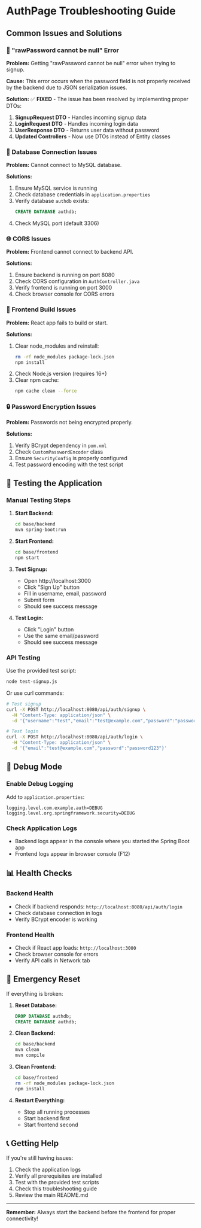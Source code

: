 # AuthPage Troubleshooting Guide

## Common Issues and Solutions

### 🔐 "rawPassword cannot be null" Error

**Problem:** Getting "rawPassword cannot be null" error when trying to signup.

**Cause:** This error occurs when the password field is not properly received by the backend due to JSON serialization issues.

**Solution:** ✅ **FIXED** - The issue has been resolved by implementing proper DTOs:

1. **SignupRequest DTO** - Handles incoming signup data
2. **LoginRequest DTO** - Handles incoming login data  
3. **UserResponse DTO** - Returns user data without password
4. **Updated Controllers** - Now use DTOs instead of Entity classes

### 🔧 Database Connection Issues

**Problem:** Cannot connect to MySQL database.

**Solutions:**
1. Ensure MySQL service is running
2. Check database credentials in `application.properties`
3. Verify database `authdb` exists:
   ```sql
   CREATE DATABASE authdb;
   ```
4. Check MySQL port (default 3306)

### 🌐 CORS Issues

**Problem:** Frontend cannot connect to backend API.

**Solutions:**
1. Ensure backend is running on port 8080
2. Check CORS configuration in `AuthController.java`
3. Verify frontend is running on port 3000
4. Check browser console for CORS errors

### 📱 Frontend Build Issues

**Problem:** React app fails to build or start.

**Solutions:**
1. Clear node_modules and reinstall:
   ```bash
   rm -rf node_modules package-lock.json
   npm install
   ```
2. Check Node.js version (requires 16+)
3. Clear npm cache:
   ```bash
   npm cache clean --force
   ```

### 🔒 Password Encryption Issues

**Problem:** Passwords not being encrypted properly.

**Solutions:**
1. Verify BCrypt dependency in `pom.xml`
2. Check `CustomPasswordEncoder` class
3. Ensure `SecurityConfig` is properly configured
4. Test password encoding with the test script

## 🧪 Testing the Application

### Manual Testing Steps

1. **Start Backend:**
   ```bash
   cd base/backend
   mvn spring-boot:run
   ```

2. **Start Frontend:**
   ```bash
   cd base/frontend
   npm start
   ```

3. **Test Signup:**
   - Open http://localhost:3000
   - Click "Sign Up" button
   - Fill in username, email, password
   - Submit form
   - Should see success message

4. **Test Login:**
   - Click "Login" button
   - Use the same email/password
   - Should see success message

### API Testing

Use the provided test script:
```bash
node test-signup.js
```

Or use curl commands:
```bash
# Test signup
curl -X POST http://localhost:8080/api/auth/signup \
  -H "Content-Type: application/json" \
  -d '{"username":"test","email":"test@example.com","password":"password123"}'

# Test login
curl -X POST http://localhost:8080/api/auth/login \
  -H "Content-Type: application/json" \
  -d '{"email":"test@example.com","password":"password123"}'
```

## 🐛 Debug Mode

### Enable Debug Logging

Add to `application.properties`:
```properties
logging.level.com.example.auth=DEBUG
logging.level.org.springframework.security=DEBUG
```

### Check Application Logs

- Backend logs appear in the console where you started the Spring Boot app
- Frontend logs appear in browser console (F12)

## 📊 Health Checks

### Backend Health
- Check if backend responds: `http://localhost:8080/api/auth/login`
- Check database connection in logs
- Verify BCrypt encoder is working

### Frontend Health
- Check if React app loads: `http://localhost:3000`
- Check browser console for errors
- Verify API calls in Network tab

## 🚨 Emergency Reset

If everything is broken:

1. **Reset Database:**
   ```sql
   DROP DATABASE authdb;
   CREATE DATABASE authdb;
   ```

2. **Clean Backend:**
   ```bash
   cd base/backend
   mvn clean
   mvn compile
   ```

3. **Clean Frontend:**
   ```bash
   cd base/frontend
   rm -rf node_modules package-lock.json
   npm install
   ```

4. **Restart Everything:**
   - Stop all running processes
   - Start backend first
   - Start frontend second

## 📞 Getting Help

If you're still having issues:

1. Check the application logs
2. Verify all prerequisites are installed
3. Test with the provided test scripts
4. Check this troubleshooting guide
5. Review the main README.md

---

**Remember:** Always start the backend before the frontend for proper connectivity!